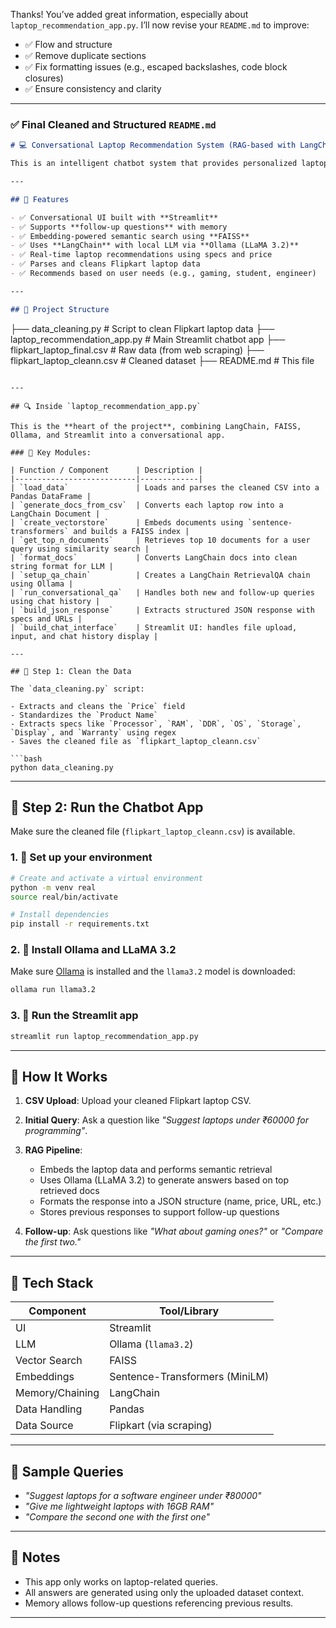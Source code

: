 Thanks! You’ve added great information, especially about `laptop_recommendation_app.py`. I’ll now revise your `README.md` to improve:

* ✅ Flow and structure
* ✅ Remove duplicate sections
* ✅ Fix formatting issues (e.g., escaped backslashes, code block closures)
* ✅ Ensure consistency and clarity

---

### ✅ Final Cleaned and Structured `README.md`

```markdown
# 💻 Conversational Laptop Recommendation System (RAG-based with LangChain)

This is an intelligent chatbot system that provides personalized laptop recommendations based on user queries. It uses RAG (Retrieval-Augmented Generation) with LangChain, FAISS for vector search, and Ollama for local LLM inference (LLaMA 3.2). The app supports follow-up questions using memory and works on cleaned Flipkart laptop data.

---

## 🚀 Features

- ✅ Conversational UI built with **Streamlit**
- ✅ Supports **follow-up questions** with memory
- ✅ Embedding-powered semantic search using **FAISS**
- ✅ Uses **LangChain** with local LLM via **Ollama (LLaMA 3.2)**
- ✅ Real-time laptop recommendations using specs and price
- ✅ Parses and cleans Flipkart laptop data
- ✅ Recommends based on user needs (e.g., gaming, student, engineer)

---

## 📁 Project Structure

```

├── data\_cleaning.py               # Script to clean Flipkart laptop data
├── laptop\_recommendation\_app.py  # Main Streamlit chatbot app
├── flipkart\_laptop\_final.csv     # Raw data (from web scraping)
├── flipkart\_laptop\_cleann.csv    # Cleaned dataset
├── README.md                      # This file

````

---

## 🔍 Inside `laptop_recommendation_app.py`

This is the **heart of the project**, combining LangChain, FAISS, Ollama, and Streamlit into a conversational app.

### 🔧 Key Modules:

| Function / Component      | Description |
|---------------------------|-------------|
| `load_data`               | Loads and parses the cleaned CSV into a Pandas DataFrame |
| `generate_docs_from_csv`  | Converts each laptop row into a LangChain Document |
| `create_vectorstore`      | Embeds documents using `sentence-transformers` and builds a FAISS index |
| `get_top_n_documents`     | Retrieves top 10 documents for a user query using similarity search |
| `format_docs`             | Converts LangChain docs into clean string format for LLM |
| `setup_qa_chain`          | Creates a LangChain RetrievalQA chain using Ollama |
| `run_conversational_qa`   | Handles both new and follow-up queries using chat history |
| `build_json_response`     | Extracts structured JSON response with specs and URLs |
| `build_chat_interface`    | Streamlit UI: handles file upload, input, and chat history display |

---

## 🧼 Step 1: Clean the Data

The `data_cleaning.py` script:

- Extracts and cleans the `Price` field
- Standardizes the `Product Name`
- Extracts specs like `Processor`, `RAM`, `DDR`, `OS`, `Storage`, `Display`, and `Warranty` using regex
- Saves the cleaned file as `flipkart_laptop_cleann.csv`

```bash
python data_cleaning.py
````

---

## 💬 Step 2: Run the Chatbot App

Make sure the cleaned file (`flipkart_laptop_cleann.csv`) is available.

### 1. 🔧 Set up your environment

```bash
# Create and activate a virtual environment
python -m venv real
source real/bin/activate 

# Install dependencies
pip install -r requirements.txt
```

### 2. 🦙 Install Ollama and LLaMA 3.2

Make sure [Ollama](https://ollama.com/) is installed and the `llama3.2` model is downloaded:

```bash
ollama run llama3.2
```

### 3. 🚀 Run the Streamlit app

```bash
streamlit run laptop_recommendation_app.py
```

---

## 🧠 How It Works

1. **CSV Upload**: Upload your cleaned Flipkart laptop CSV.
2. **Initial Query**: Ask a question like *"Suggest laptops under ₹60000 for programming"*.
3. **RAG Pipeline**:

   * Embeds the laptop data and performs semantic retrieval
   * Uses Ollama (LLaMA 3.2) to generate answers based on top retrieved docs
   * Formats the response into a JSON structure (name, price, URL, etc.)
   * Stores previous responses to support follow-up questions
4. **Follow-up**: Ask questions like *"What about gaming ones?"* or *"Compare the first two."*

---

## 🧪 Tech Stack

| Component       | Tool/Library                   |
| --------------- | ------------------------------ |
| UI              | Streamlit                      |
| LLM             | Ollama (`llama3.2`)            |
| Vector Search   | FAISS                          |
| Embeddings      | Sentence-Transformers (MiniLM) |
| Memory/Chaining | LangChain                      |
| Data Handling   | Pandas                         |
| Data Source     | Flipkart (via scraping)        |

---

## 📌 Sample Queries

* *"Suggest laptops for a software engineer under ₹80000"*
* *"Give me lightweight laptops with 16GB RAM"*
* *"Compare the second one with the first one"*

---

## 📎 Notes

* This app only works on laptop-related queries.
* All answers are generated using only the uploaded dataset context.
* Memory allows follow-up questions referencing previous results.

---








